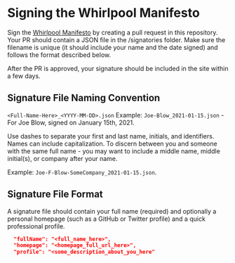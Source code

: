 # Signing the Whirlpool Manifesto
Sign the [Whirlpool Manifesto](https://whirlpoolmanifesto.org) by creating a pull request in this repository. Your PR should contain a JSON file in the /signatories folder. Make sure the filename is unique (it should include your name and the date signed) and follows the format described below.

After the PR is approved, your signature should be included in the site within a few days. 

## Signature File Naming Convention

`<Full-Name-Here>_<YYYY-MM-DD>.json`
Example: `Joe-Blow_2021-01-15.json` - For Joe Blow, signed on January 15th, 2021.

Use dashes to separate your first and last name, initials, and identifiers. Names can include capitalization.
To discern between you and someone with the same full name - you may want to include a middle name, middle initial(s), or company after your name.

Example: `Joe-F-Blow-SomeCompany_2021-01-15.json`.

## Signature File Format

A signature file should contain your full name (required) and optionally a personal homepage (such as a GitHub or Twitter profile) and a quick professional profile.

```JSON
  "fullName": "<full_name_here>",
  "homepage": "<homepage_full_url_here>",
  "profile": "<some_description_about_you_here"
```

